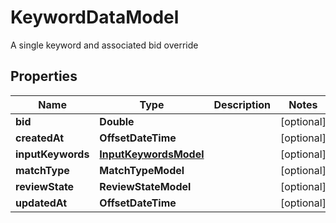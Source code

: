 

# KeywordDataModel

A single keyword and associated bid override

## Properties

| Name | Type | Description | Notes |
|------------ | ------------- | ------------- | -------------|
|**bid** | **Double** |  |  [optional] |
|**createdAt** | **OffsetDateTime** |  |  [optional] |
|**inputKeywords** | [**InputKeywordsModel**](InputKeywordsModel.md) |  |  [optional] |
|**matchType** | **MatchTypeModel** |  |  [optional] |
|**reviewState** | **ReviewStateModel** |  |  [optional] |
|**updatedAt** | **OffsetDateTime** |  |  [optional] |



